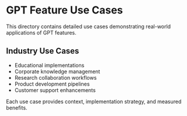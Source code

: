 # GPT Feature Use Cases

This directory contains detailed use cases demonstrating real-world applications of GPT features.

## Industry Use Cases

- Educational implementations
- Corporate knowledge management
- Research collaboration workflows
- Product development pipelines
- Customer support enhancements

Each use case provides context, implementation strategy, and measured benefits. 